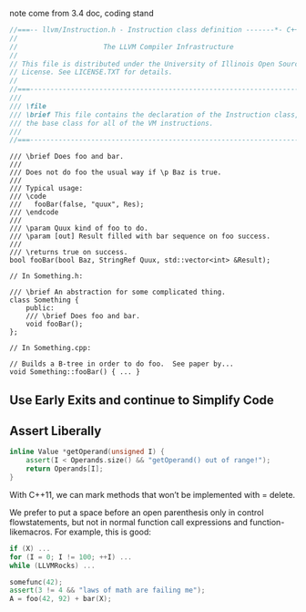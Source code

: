 note come from 3.4 doc, coding stand

```c++
//===-- llvm/Instruction.h - Instruction class definition -------*- C++ -*-===//
//
//                     The LLVM Compiler Infrastructure
//
// This file is distributed under the University of Illinois Open Source
// License. See LICENSE.TXT for details.
//
//===----------------------------------------------------------------------===//
///
/// \file
/// \brief This file contains the declaration of the Instruction class, which is
/// the base class for all of the VM instructions.
///
//===----------------------------------------------------------------------===//
```

```
/// \brief Does foo and bar.
///
/// Does not do foo the usual way if \p Baz is true.
///
/// Typical usage:
/// \code
///   fooBar(false, "quux", Res);
/// \endcode
///
/// \param Quux kind of foo to do.
/// \param [out] Result filled with bar sequence on foo success.
///
/// \returns true on success.
bool fooBar(bool Baz, StringRef Quux, std::vector<int> &Result);

// In Something.h:

/// \brief An abstraction for some complicated thing.
class Something {
    public:
    /// \brief Does foo and bar.
    void fooBar();
};

// In Something.cpp:

// Builds a B-tree in order to do foo.  See paper by...
void Something::fooBar() { ... }
```

## Use Early Exits and continue to Simplify Code

## Assert Liberally
```cpp
inline Value *getOperand(unsigned I) {
    assert(I < Operands.size() && "getOperand() out of range!");
    return Operands[I];
}

```

With C++11, we can mark methods that won’t be implemented with = delete.

We prefer to put a space before an open parenthesis only in control flowstatements,
but not in normal function call expressions and function-likemacros.
For example, this is good:
```cpp
if (X) ...
for (I = 0; I != 100; ++I) ...
while (LLVMRocks) ...

somefunc(42);
assert(3 != 4 && "laws of math are failing me");
A = foo(42, 92) + bar(X);
```
